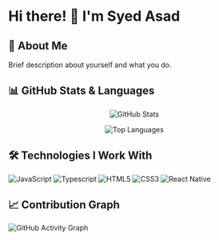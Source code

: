# Hi there! 👋 I'm Syed Asad

## 🔭 About Me
Brief description about yourself and what you do.

## 📊 GitHub Stats & Languages

<div align="center">
  
![GitHub Stats](https://github-readme-stats.vercel.app/api?username=tasad-7&show_icons=true&theme=radical)

![Top Languages](https://github-readme-stats.vercel.app/api/top-langs/?username=tasad-7&layout=compact&count_private=true)

</div>

## 🛠️ Technologies I Work With

![JavaScript](https://img.shields.io/badge/JavaScript-F7DF1E?style=for-the-badge&logo=javascript&logoColor=black)
![Typescript](https://img.shields.io/badge/Python-3776AB?style=for-the-badge&logo=typescript&logoColor=white)
![HTML5](https://img.shields.io/badge/HTML5-E34F26?style=for-the-badge&logo=html5&logoColor=white)
![CSS3](https://img.shields.io/badge/CSS3-1572B6?style=for-the-badge&logo=css3&logoColor=white)
![React Native](https://img.shields.io/badge/CSS3-1572B6?style=for-the-badge&logo=reactnative&logoColor=white)

## 📈 Contribution Graph

![GitHub Activity Graph](https://github-readme-activity-graph.vercel.app/graph?username=tasad-7&theme=radical)
